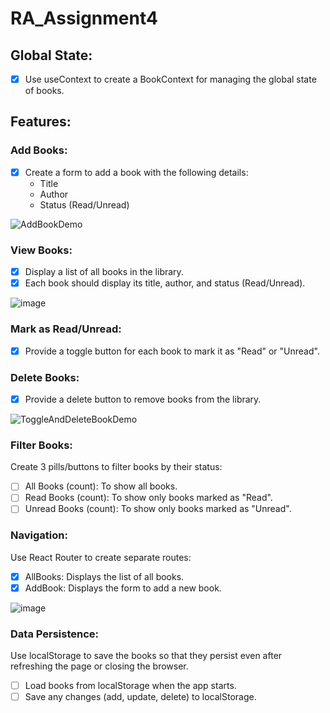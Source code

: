 # RA_Assignment4

## Global State:
- [x] Use useContext to create a BookContext for managing the global state of books.

## Features:
### Add Books:
- [x] Create a form to add a book with the following details:
  - Title
  - Author
  - Status (Read/Unread)

![AddBookDemo](https://github.com/user-attachments/assets/42d50533-b608-4980-93f1-fdda13f3e309)


### View Books:
- [x] Display a list of all books in the library.
- [x] Each book should display its title, author, and status (Read/Unread).

![image](https://github.com/user-attachments/assets/5d6e3522-f1b0-473a-87f7-ebcfa5047b28)

### Mark as Read/Unread:
- [x] Provide a toggle button for each book to mark it as "Read" or "Unread".

### Delete Books:
- [x] Provide a delete button to remove books from the library.

![ToggleAndDeleteBookDemo](https://github.com/user-attachments/assets/4159c490-a23a-4523-8ff1-27c3f3a8498f)

### Filter Books:
Create 3 pills/buttons to filter books by their status:
  - [ ] All Books (count): To show all books.
  - [ ] Read Books (count): To show only books marked as "Read".
  - [ ] Unread Books (count): To show only books marked as "Unread". 

### Navigation:
Use React Router to create separate routes:
  - [x] AllBooks: Displays the list of all books.
  - [x] AddBook: Displays the form to add a new book.

![image](https://github.com/user-attachments/assets/4084c431-cfdb-4411-9ec8-e767ba22193f)

### Data Persistence:
Use localStorage to save the books so that they persist even after refreshing the page or closing the browser.
  - [ ] Load books from localStorage when the app starts.
  - [ ] Save any changes (add, update, delete) to localStorage.
